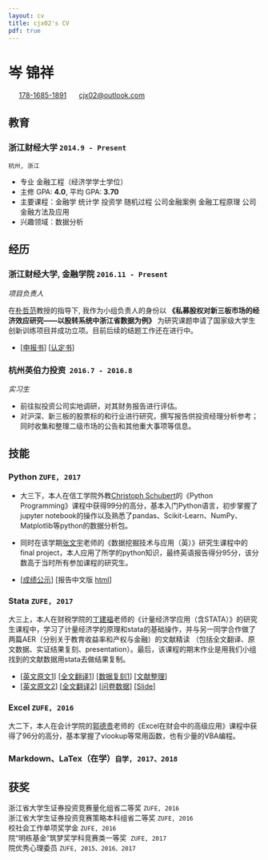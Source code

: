 ```yaml
---
layout: cv
title: cjx02's CV
pdf: true
---
```

# __岑__ 锦祥

<div id="webaddress">
<i class="fi-home" style="margin-left:1em"></i>
<a href="17816851891" style="margin-left:0.5em">178-1685-1891</a>
<i class="fi-mail" style="margin-left:1em"></i>
<a href="cjx02@outlook.com" style="margin-left:0.5em">cjx02@outlook.com</a>
</div>

## 教育

### __浙江财经大学__ `2014.9 - Present`
```
杭州, 浙江
```
- 专业 金融工程（经济学学士学位）
- 主修 GPA: __4.0__, 平均 GPA: __3.70__
- 主要课程：金融学 统计学 投资学 随机过程 公司金融案例 金融工程原理 公司金融方法及应用
- 兴趣领域：数据分析




## 经历

### __浙江财经大学, 金融学院__ `2016.11 - Present`
_项目负责人_<br>

在[朴哲范](http://jrxy.zufe.edu.cn/info/2056/1211.htm)教授的指导下, 我作为小组负责人的身份以 __《私募股权对新三板市场的经济效应研究——以股转系统中浙江省数据为例》__ 为研究课题申请了国家级大学生创新训练项目并成功立项。目前后续的结题工作还在进行中。

- [[申报书](assets/#20160515【正式上交教育部最终版】申报书（打印版）.pdf)] [[认定书](assets/认定书底稿.jpg)] 

### __杭州英伯力投资__  `2016.7 - 2016.8`
_实习生_<br>
- 前往拟投资公司实地调研，对其财务报告进行评估。
- 对沪深、新三板的股票标的和行业进行研究，撰写报告供投资经理分析参考；同时收集和整理二级市场的公告和其他重大事项等信息。





## 技能

### __Python__ `ZUFE, 2017` <br>
- 大三下，本人在信工学院外教[Christoph Schubert](https://www.linkedin.com/in/christophschubert/)的《Python Programming》课程中获得99分的高分，基本入门Python语言，初步掌握了jupyter notebook的操作以及熟悉了pandas、Scikit-Learn、NumPy、Matplotlib等python的数据分析包。
- 同时在该学期[张文宇](http://info.zufe.edu.cn/info/1049/5085.htm)老师的《数据挖掘技术与应用（英）》研究生课程中的final project，本人应用了所学的python知识，最终英语报告得分95分，该分数高于当时所有参加课程的研究生。

- [[成绩公示](assets/成绩公示.png)] [报告中文版 [html](assets/【定稿】机器学习中特征工程在中国股票市场的应用——基于沪深300指数日度数据.html)]
### __Stata__ `ZUFE, 2017` <br>

大三上，本人在财税学院的[丁建福](http://cz.zufe.edu.cn/info/1077/5865.htm)老师的《计量经济学应用（含STATA）》的研究生课程中，学习了计量经济学的原理和stata的基础操作，并与另一同学合作做了两篇AER（分别关于教育收益率和产权与金融）的文献精读 （包括全文翻译、原文数据、实证结果复刻、presentation）。最后，该课程的期末作业是用我们小组找到的文献数据用stata去做结果复制。

- [[英文原文1](assets/2%20Returns%20to%20Educaiton%20Evidence%20from%20U.K.%20Twins.pdf)] [[全文翻译1](assets/【翻译】教育收益_基于英国双胞胎数据.docx)] [[数据复刻1](assets/【复刻】代码%2B数据结果.pdf)] [[文献整理](assets/文献整理.pdf)]
- [[英文原文2](assets/Property%20Rights%20and%20Finance.pdf)] [[全文翻译2](assets/【修订版】产权与融资.docx)] [[问卷数据](assets/ebrd_que.pdf)] [[Slide](assets/产权与金融.pdf)]
### __Excel__ `ZUFE, 2016` <br>

大二下，本人在会计学院的[郭德贵](http://zjacc.zufe.edu.cn/info/1182/2588.htm)老师的《Excel在财会中的高级应用》课程中获得了96分的高分，基本掌握了vlookup等常用函数，也有少量的VBA编程。
### __Markdown__、__LaTex__（在学）`自学, 2017、2018` <br>



## 获奖


浙江省大学生证券投资竞赛量化组省二等奖 `ZUFE, 2016` <br>
浙江省大学生证券投资竞赛策略本科组省二等奖 `ZUFE, 2016` <br>
校社会工作单项奖学金 `ZUFE, 2016` <br>
院“明栋基金”筑梦奖学科竞赛类一等奖  `ZUFE, 2017` <br>
院优秀心理委员 `ZUFE, 2015、2016、2017` <br>

<!-- ### Footer

Last updated: May 2013 -->
